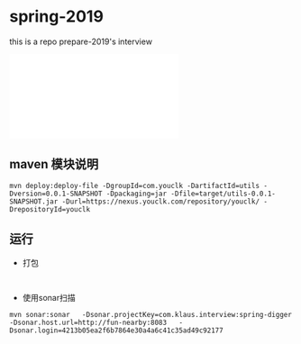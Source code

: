 # spring-2019
this is a repo prepare-2019's interview



![](doc/spring-redis.md)

## maven 模块说明
```
mvn deploy:deploy-file -DgroupId=com.youclk -DartifactId=utils -Dversion=0.0.1-SNAPSHOT -Dpackaging=jar -Dfile=target/utils-0.0.1-SNAPSHOT.jar -Durl=https://nexus.youclk.com/repository/youclk/ -DrepositoryId=youclk
```

## 运行
- 打包
```aidl


```


- 使用sonar扫描
```
mvn sonar:sonar   -Dsonar.projectKey=com.klaus.interview:spring-digger   -Dsonar.host.url=http://fun-nearby:8083   -Dsonar.login=4213b05ea2f6b7864e30a4a6c41c35ad49c92177



```